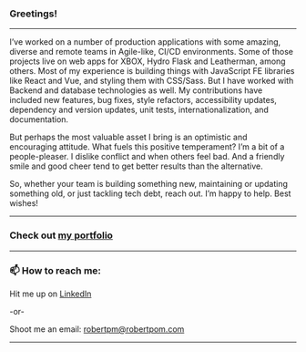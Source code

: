### Greetings!
---

I’ve worked on a number of production applications with some amazing, diverse and remote teams in Agile-like, CI/CD environments. Some of those projects live on web apps for XBOX, Hydro Flask and Leatherman, among others. Most of my experience is building things with JavaScript FE libraries like React and Vue, and styling them with CSS/Sass. But I have worked with Backend and database technologies as well. My contributions have included new features, bug fixes, style refactors, accessibility updates, dependency and version updates, unit tests, internationalization, and documentation.

But perhaps the most valuable asset I bring is an optimistic and encouraging attitude. What fuels this positive temperament? I’m a bit of a people-pleaser. I dislike conflict and when others feel bad. And a friendly smile and good cheer tend to get better results than the alternative. 

So, whether your team is building something new, maintaining or updating something old, or just tackling tech debt, reach out. I’m happy to help. Best wishes!

---

### Check out [my portfolio](https://robertpm.netlify.app/home)
---

### 📫 How to reach me:

Hit me up on [LinkedIn](https://www.linkedin.com/in/robertpm/)

-or-

Shoot me an email: robertpm@robertpom.com

---

<!--
**gitrobertpm/gitrobertpm** is a ✨ _special_ ✨ repository because its `README.md` (this file) appears on your GitHub profile.

Here are some ideas to get you started:

- 🔭 I’m currently working on ...
- 🌱 I’m currently learning ...
- 👯 I’m looking to collaborate on ...
- 🤔 I’m looking for help with ...
- 💬 Ask me about ...
- 📫 How to reach me: ...
- 😄 Pronouns: ...
- ⚡ Fun fact: ...
-->

